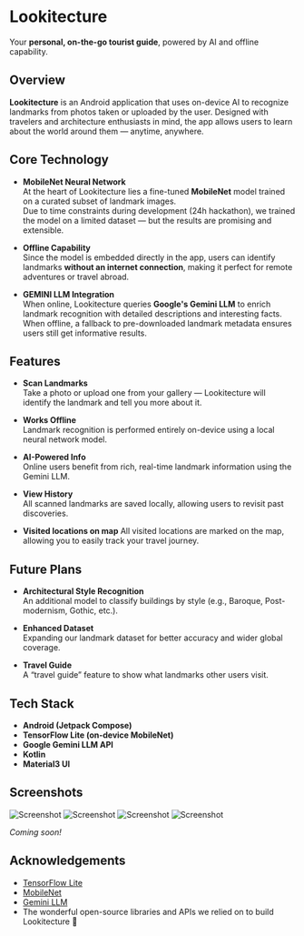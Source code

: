 # Lookitecture

Your **personal, on-the-go tourist guide**, powered by AI and offline capability.

## Overview

**Lookitecture** is an Android application that uses on-device AI to recognize landmarks from photos taken or uploaded by the user. Designed with travelers and architecture enthusiasts in mind, the app allows users to learn about the world around them — anytime, anywhere.

## Core Technology

- **MobileNet Neural Network**  
  At the heart of Lookitecture lies a fine-tuned **MobileNet** model trained on a curated subset of landmark images.  
  Due to time constraints during development (24h hackathon), we trained the model on a limited dataset — but the results are promising and extensible.

- **Offline Capability**  
  Since the model is embedded directly in the app, users can identify landmarks **without an internet connection**, making it perfect for remote adventures or travel abroad.

- **GEMINI LLM Integration**  
  When online, Lookitecture queries **Google's Gemini LLM** to enrich landmark recognition with detailed descriptions and interesting facts.  
  When offline, a fallback to pre-downloaded landmark metadata ensures users still get informative results.

## Features

- **Scan Landmarks**  
  Take a photo or upload one from your gallery — Lookitecture will identify the landmark and tell you more about it.

- **Works Offline**  
  Landmark recognition is performed entirely on-device using a local neural network model.

- **AI-Powered Info**  
  Online users benefit from rich, real-time landmark information using the Gemini LLM.

- **View History**  
  All scanned landmarks are saved locally, allowing users to revisit past discoveries.

- **Visited locations on map**
  All visited locations are marked on the map, allowing you to easily track your travel journey.

## Future Plans

- **Architectural Style Recognition**  
  An additional model to classify buildings by style (e.g., Baroque, Post-modernism, Gothic, etc.).

- **Enhanced Dataset**  
  Expanding our landmark dataset for better accuracy and wider global coverage.

- **Travel Guide**  
  A “travel guide” feature to show what landmarks other users visit.

## Tech Stack

- **Android (Jetpack Compose)**  
- **TensorFlow Lite (on-device MobileNet)**  
- **Google Gemini LLM API**  
- **Kotlin**  
- **Material3 UI**  

## Screenshots
![Screenshot](Images/image.png)
![Screenshot](Images/image_taken.png)
![Screenshot](Images/information.png)
![Screenshot](Images/history.png)

*Coming soon!*

## Acknowledgements

- [TensorFlow Lite](https://www.tensorflow.org/lite)
- [MobileNet](https://github.com/tensorflow/models/tree/master/research/slim/nets/mobilenet)
- [Gemini LLM](https://deepmind.google/technologies/gemini/)
- The wonderful open-source libraries and APIs we relied on to build Lookitecture 💙

